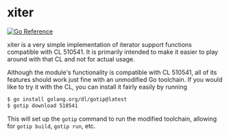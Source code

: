 xiter
=====

[![Go Reference](https://pkg.go.dev/badge/deedles.dev/xiter.svg)](https://pkg.go.dev/deedles.dev/xiter)

xiter is a very simple implementation of iterator support functions compatible with CL 510541. It is primarily intended to make it easier to play around with that CL and not for actual usage.

Although the module's functionality is compatible with CL 510541, all of its features should work just fine with an unmodified Go toolchain. If you would like to try it with the CL, you can install it fairly easily by running

```bash
$ go install golang.org/dl/gotip@latest
$ gotip download 510541
```

This will set up the `gotip` command to run the modified toolchain, allowing for `gotip build`, `gotip run`, etc.
